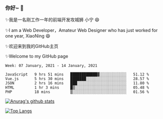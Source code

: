 ### 你好~  👋

✨我是一名刚工作一年的前端开发攻城狮 小宁 😄

✨I am a Web Developer，Amateur Web Designer who has just worked for one year, XiaoNing 😄

✨欢迎来到我的GitHub主页

✨Welcome to my GitHub page
<!--
**7148505/7148505** is a ✨ _special_ ✨ repository because its `README.md` (this file) appears on your GitHub profile.

Here are some ideas to get you started:

- 🔭 I’m currently working on ...
- 🌱 I’m currently learning ...
- 👯 I’m looking to collaborate on ...
- 🤔 I’m looking for help with ...
- 💬 Ask me about ...
- 📫 How to reach me: ...
- 😄 Pronouns: ...
- ⚡ Fun fact: ...
-->

<!--START_SECTION:waka-->
```text
Week: 07 January, 2021 - 14 January, 2021

JavaScript   9 hrs 51 mins   ████████████▓░░░░░░░░░░░░   51.12 % 
Vue.js       5 hrs 30 mins   ███████░░░░░░░░░░░░░░░░░░   28.57 % 
JSON         2 hrs 16 mins   ███░░░░░░░░░░░░░░░░░░░░░░   11.80 % 
HTML         1 hr 3 mins     █▒░░░░░░░░░░░░░░░░░░░░░░░   05.48 % 
PHP          18 mins         ▒░░░░░░░░░░░░░░░░░░░░░░░░   01.56 % 
```
<!--END_SECTION:waka-->

[![Anurag's github stats](https://github-readme-stats.vercel.app/api?username=littleCareless)](https://github.com/anuraghazra/github-readme-stats)

[![Top Langs](https://github-readme-stats.vercel.app/api/top-langs/?username=littleCareless&layout=compact)](https://github.com/anuraghazra/github-readme-stats)
